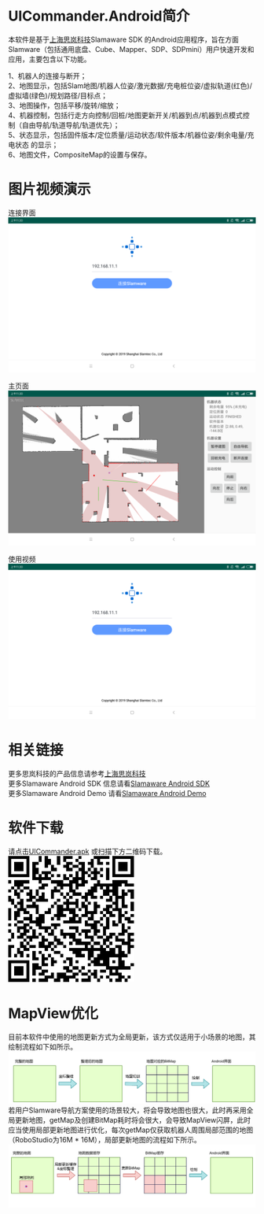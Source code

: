 # UICommander.Android简介
本软件是基于[上海思岚科技](https://www.slamtec.com/)Slamaware SDK 的Android应用程序，旨在方面Slamware（包括通用底盘、Cube、Mapper、SDP、SDPmini）用户快速开发和应用，主要包含以下功能。

1、机器人的连接与断开；  
2、地图显示，包括Slam地图/机器人位姿/激光数据/充电桩位姿/虚拟轨道(红色)/虚拟墙(绿色)/规划路径/目标点；  
3、地图操作，包括平移/旋转/缩放；  
4、机器控制，包括行走方向控制/回桩/地图更新开关/机器到点/机器到点模式控制（自由导航/轨道导航/轨道优先）；  
5、状态显示，包括固件版本/定位质量/运动状态/软件版本/机器位姿/剩余电量/充电状态 的显示；   
6、地图文件，CompositeMap的设置与保存。  

# 图片视频演示
连接界面
![连接界面](pic/connect.png)

主页面
![主页面](pic/monitor.png)

使用视频
[![使用视频](pic/connect.png)](pic/demo.mp4)

# 相关链接
更多思岚科技的产品信息请参考[上海思岚科技](https://www.slamtec.com/)  
更多Slamaware Android SDK 信息请看[Slamaware Android SDK](http://developer.slamtec.com/docs/slamware/android-sdk/2.6.0_rtm/)  
更多Slamaware Android Demo 请看[Slamaware Android Demo](https://github.com/SlamtecSupport/SlamwareApplicationDemos-Android)  

# 软件下载
请点击[UICommander.apk](https://github.com/SlamtecSupport/UICommander.Android/raw/master/apk/UIcommander.apk)  或扫描下方二维码下载。  
![下载链接](pic/logo.png)

# MapView优化
目前本软件中使用的地图更新方式为全局更新，该方式仅适用于小场景的地图，其绘制流程如下如所示。
![全局更新地图](pic/MapView1.png)
若用户Slamware导航方案使用的场景较大，将会导致地图也很大，此时再采用全局更新地图，getMap及创建BitMap耗时将会很大，会导致MapView闪屏，此时应当使用局部更新地图进行优化，每次getMap仅获取机器人周围局部范围的地图（RoboStudio为16M * 16M），局部更新地图的流程如下所示。
![全局更新地图](pic/MapView2.png)

